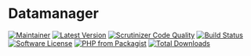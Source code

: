 # Datamanager

[![Maintainer](https://img.shields.io/badge/maintainer-@hnrazevedo-blue?style=flat-square)](https://github.com/hnrazevedo)
[![Latest Version](https://img.shields.io/github/v/tag/hnrazevedo/datamanager?label=version&style=flat-square)](Release)
[![Scrutinizer Code Quality](https://img.shields.io/scrutinizer/quality/g/hnrazevedo/datamanager?style=flat-square)](https://scrutinizer-ci.com/g/hnrazevedo/datamanager/?branch=master)
[![Build Status](https://img.shields.io/scrutinizer/build/g/hnrazevedo/datamanager?style=flat-square)](https://scrutinizer-ci.com/g/hnrazevedo/datamanager/build-status/master)
[![Software License](https://img.shields.io/badge/license-MIT-brightgreen.svg?style=flat-square)](LICENSE)
[![PHP from Packagist](https://img.shields.io/packagist/php-v/hnrazevedo/datamanager?style=flat-square)](https://packagist.org/packages/hnrazevedo/datamanager)
[![Total Downloads](https://img.shields.io/packagist/dt/hnrazevedo/datamanager?style=flat-square)](https://packagist.org/packages/hnrazevedo/datamanager)
